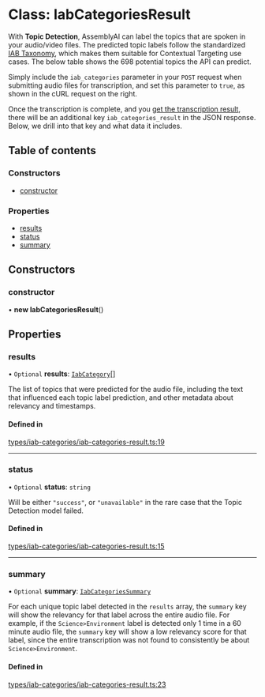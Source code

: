 # Class: IabCategoriesResult

With **Topic Detection**, AssemblyAI can label the topics that are spoken in your audio/video files. The predicted topic labels follow the standardized [IAB Taxonomy](https://www.iab.com/guidelines/content-taxonomy/ "null"), which makes them suitable for Contextual Targeting use cases. The below table shows the 698 potential topics the API can predict.

Simply include the `iab_categories` parameter in your `POST` request when submitting audio files for transcription, and set this parameter to `true`, as shown in the cURL request on the right.

Once the transcription is complete, and you [get the transcription result](/walkthroughs#getting-the-transcription-result "null"), there will be an additional key `iab_categories_result` in the JSON response. Below, we drill into that key and what data it includes.

## Table of contents

### Constructors

- [constructor](../wiki/IabCategoriesResult#constructor)

### Properties

- [results](../wiki/IabCategoriesResult#results)
- [status](../wiki/IabCategoriesResult#status)
- [summary](../wiki/IabCategoriesResult#summary)

## Constructors

### constructor

• **new IabCategoriesResult**()

## Properties

### results

• `Optional` **results**: [`IabCategory`](../wiki/IabCategory)[]

The list of topics that were predicted for the audio file, including the text that influenced each topic label prediction, and other metadata about relevancy and timestamps.

#### Defined in

[types/iab-categories/iab-categories-result.ts:19](https://github.com/PhillipChaffee/assemblyai-node-sdk/blob/a493ce0/src/types/iab-categories/iab-categories-result.ts#L19)

___

### status

• `Optional` **status**: `string`

Will be either <code>"success"</code>, or <code>"unavailable"</code> in the rare case that the Topic Detection model failed.

#### Defined in

[types/iab-categories/iab-categories-result.ts:15](https://github.com/PhillipChaffee/assemblyai-node-sdk/blob/a493ce0/src/types/iab-categories/iab-categories-result.ts#L15)

___

### summary

• `Optional` **summary**: [`IabCategoriesSummary`](../wiki/Exports#iabcategoriessummary)

For each unique topic label detected in the `results` array, the `summary` key will show the relevancy for that label across the entire audio file. For example, if the `Science>Environment` label is detected only 1 time in a 60 minute audio file, the `summary` key will show a low relevancy score for that label, since the entire transcription was not found to consistently be about `Science>Environment`.

#### Defined in

[types/iab-categories/iab-categories-result.ts:23](https://github.com/PhillipChaffee/assemblyai-node-sdk/blob/a493ce0/src/types/iab-categories/iab-categories-result.ts#L23)
